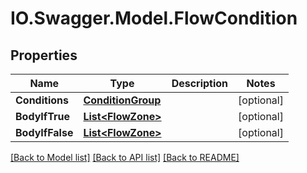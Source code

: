 # IO.Swagger.Model.FlowCondition
## Properties

Name | Type | Description | Notes
------------ | ------------- | ------------- | -------------
**Conditions** | [**ConditionGroup**](ConditionGroup.md) |  | [optional] 
**BodyIfTrue** | [**List&lt;FlowZone&gt;**](FlowZone.md) |  | [optional] 
**BodyIfFalse** | [**List&lt;FlowZone&gt;**](FlowZone.md) |  | [optional] 

[[Back to Model list]](../README.md#documentation-for-models) [[Back to API list]](../README.md#documentation-for-api-endpoints) [[Back to README]](../README.md)


